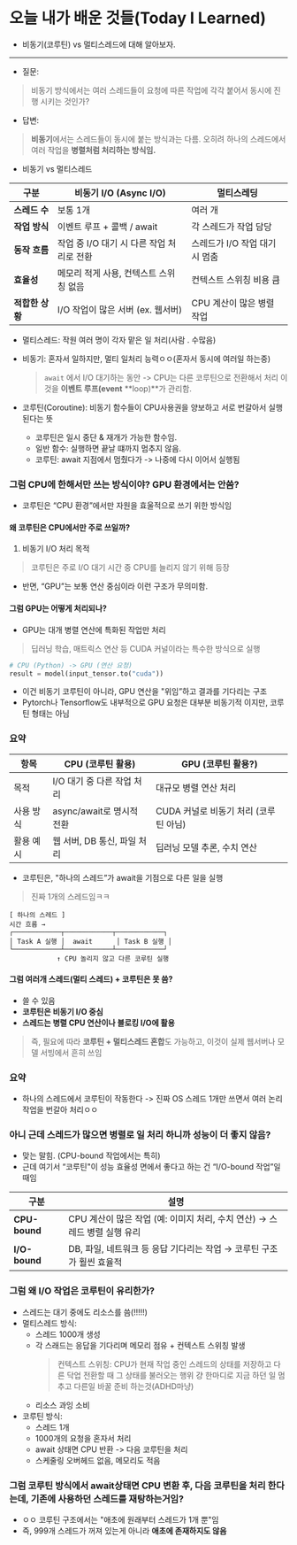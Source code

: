 # 오늘 내가 배운 것들(Today I Learned)

- 비동기(코루틴) vs 멀티스레드에 대해 알아보자.

---

- 질문:

> 비동기 방식에서는 여러 스레드들이 요청에 따른 작업에 각각 붙어서 동시에 진행 시키는 것인가?

- 답변:

> **비동기**에서는 스레드들이 동시에 붙는 방식과는 다름. 오히려 하나의 스레드에서 여러 작업을 **병렬처럼 처리하는 방식임.**

- 비동기 vs 멀티스레드

| **구분**     | **비동기 I/O (Async I/O)**    | **멀티스레딩**           |
| ---------- | -------------------------- | ------------------- |
| **스레드 수**  | 보통 1개                      | 여러 개                |
| **작업 방식**  | 이벤트 루프 + 콜백 / await        | 각 스레드가 작업 담당        |
| **동작 흐름**  | 작업 중 I/O 대기 시 다른 작업 처리로 전환 | 스레드가 I/O 작업 대기 시 멈춤 |
| **효율성**    | 메모리 적게 사용, 컨텍스트 스위칭 없음     | 컨텍스트 스위칭 비용 큼       |
| **적합한 상황** | I/O 작업이 많은 서버 (ex. 웹서버)    | CPU 계산이 많은 병렬 작업    |

- 멀티스레드: 작원 여러 명이 각자 맡은 일 처리(사람 . 수많음)
- 비동기: 혼자서 일하지만, 멀티 일처리 능력ㅇㅇ(혼자서 동시에 여러일 하는중)
    > `await` 에서 I/O 대기하는 동안 -> CPU는 다른 코루틴으로 전환해서 처리
    > 이것을 **이벤트 루프(event** **loop)**가 관리함.

- 코루틴(Coroutine): 비동기 함수들이 CPU사용권을 양보하고 서로 번갈아서 실행된다는 뜻
  - 코루틴은 일시 중단 & 재개가 가능한 함수임.
  - 일반 함수: 실행하면 끝날 떄까지 멈추지 않음.
  - 코루틴: await 지점에서 멈췄다가 -> 나중에 다시 이어서 실행됨

### 그럼 CPU에 한해서만 쓰는 방식이야? GPU 환경에서는 안씀?

- 코루틴은 “CPU 환경”에서만 자원을 효울적으로 쓰기 위한 방식임

#### 왜 코루틴은 CPU에서만 주로 쓰일까?

1. 비동기 I/O 처리 목적

> 코루틴은 주로 I/O 대기 시간 중 CPU를 늘리지 않기 위해 등장

- 반면, “GPU”는 보통 연산 중심이라 이런 구조가 무의미함.

#### 그럼 GPU는 어떻게 처리되나?

- GPU는 대개 병렬 연산에 특화된 작업만 처리

> 딥러닝 학습, 매트릭스 연산 등 CUDA 커널이라는 특수한 방식으로 실행

```python
# CPU (Python) -> GPU (연산 요청)
result = model(input_tensor.to("cuda"))
```

- 이건 비동기 코루틴이 아니라, GPU 연산을 "위임”하고 결과를 기다리는 구조
- Pytorch나 Tensorflow도 내부적으로 GPU 요청은 대부분 비동기적 이지만, 코루틴 형태는 아님 

### 요약

| **항목** | **CPU (코루틴 활용)**    | **GPU (코루틴 활용?)**        |
| ------ | ------------------- | ------------------------ |
| 목적     | I/O 대기 중 다른 작업 처리   | 대규모 병렬 연산 처리             |
| 사용 방식  | async/await로 명시적 전환 | CUDA 커널로 비동기 처리 (코루틴 아님) |
| 활용 예시  | 웹 서버, DB 통신, 파일 처리  | 딥러닝 모델 추론, 수치 연산         |

- 코루틴은, "하나의 스레드”가 await을 기점으로 다른 일을 실행

> 진짜 1개의 스레드임ㅋㅋ

```plaintext
[ 하나의 스레드 ]
시간 흐름 →
┌────────────┬────────────┬────────────┐
│ Task A 실행 │  await      │ Task B 실행 │
└────────────┴────────────┴────────────┘
            ↑ CPU 놀리지 않고 다른 코루틴 실행
```

#### 그럼 여러개 스레드(멀티 스레드) + 코루틴은 못 씀?

- 쓸 수 있음
- **코루틴은 비동기 I/O 중심**
- **스레드는 병렬 CPU 연산이나 블로킹 I/O에 활용**

> 즉, 필요에 따라 **코루틴 + 멀티스레드 혼합**도 가능하고, 이것이 실제 웹서버나 모델 서빙에서 흔히 쓰임 

### 요약

- 하나의 스레드에서 코루틴이 작동한다 -> 진짜 OS 스레드 1개만 쓰면서 여러 논리 작업을 번갈아 처리ㅇㅇ

### 아니 근데 스레드가 많으면 병렬로 일 처리 하니까 성능이 더 좋지 않음?

- 맞는 말힘. (CPU-bound 작업에서는 특히)
- 근데 여기서 “코루틴"이 성능 효율성 면에서 좋다고 하는 건 “I/O-bound 작업”일 때임

| **구분**        | **설명**                                          |
| ------------- | ----------------------------------------------- |
| **CPU-bound** | CPU 계산이 많은 작업 (예: 이미지 처리, 수치 연산) → 스레드 병렬 실행 유리 |
| **I/O-bound** | DB, 파일, 네트워크 등 응답 기다리는 작업 → 코루틴 구조가 훨씬 효율적      |

### 그럼 왜 I/O 작업은 코루틴이 유리한가?

- 스레드는 대기 중에도 리소스를 씀(!!!!!)
- 멀티스레드 방식:
  - 스레드 1000개 생성
  - 각 스래드는 응답을 기다리며 메모리 점유 + 컨텍스트 스위칭 발생
    > 컨텍스트 스위칭: CPU가 현재 작업 중인 스레드의 상태를 저장하고 다른 닥업 전환할 때 그 상태를 불러오는 행위
    > 걍 한마디로 지금 하던 일 멈추고 다른일 바꿀 준비 하는것(ADHD마냥)
  - 리소스 과잉 소비
- 코루틴 방식:
  - 스레드 1개
  - 1000개의 요청을 혼자서 처리
  - await 상태면 CPU 반환 -> 다음 코루틴을 처리
  - 스케줄링 오버헤드 없음, 메모리도 적음

### 그럼 코루틴 방식에서 await상태면 CPU 변환 후, 다음 코루틴을 처리 한다는데, 기존에 사용하던 스레드를 재탕하는거임?

- ㅇㅇ 코루틴 구조에서는 "애초에 원래부터 스레드가 1개 뿐"임
- 즉, 999개 스레드가 꺼져 있는게 아니라 **애초에 존재하지도 않음**